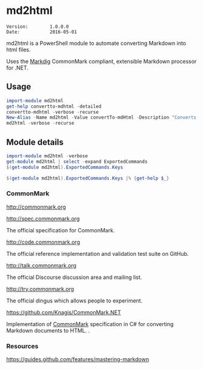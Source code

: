 # md2html #

~~~
Version:        1.0.0.0
Date:           2016-05-01
~~~

md2html is a PowerShell module to automate converting Markdown into html files. 

Uses the <a href="https://github.com/lunet-io/markdig" target="_blank">Markdig</a> CommonMark compliant, extensible Markdown processor for .NET.

## Usage

```powershell
import-module md2html
get-help convertto-mdhtml -detailed
convertto-mdhtml -verbose -recurse
New-Alias -Name md2html -Value convertTo-mdHtml -Description "Converts Markdown documents to html"
md2html -verbose -recurse
```

## Module details
```powershell
import-module md2html -verbose
get-module md2html | select -expand ExportedCommands
$(get-module md2html).ExportedCommands.Keys
```

```powershell
$(get-module md2html).ExportedCommands.Keys |% {get-help $_}
```





### CommonMark ###

<http://commonmark.org>


<http://spec.commonmark.org>

The official specification for CommonMark.

<http://code.commonmark.org>

The official reference implementation and validation test suite on GitHub.

<http://talk.commonmark.org>

The official Discourse discussion area and mailing list.

<http://try.commonmark.org>

The official dingus which allows people to experiment. 


<https://github.com/Knagis/CommonMark.NET>

Implementation of [CommonMark](http://spec.commonmark.org/) specification in C# for converting Markdown documents to HTML. .



### Resources ###

<https://guides.github.com/features/mastering-markdown>




